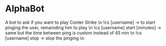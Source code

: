 # AlphaBot
A bot to ask if you want to play Conter Strike \n
!cs [username] -> to start pinging the user, remainding him to play \n
!cs [username] start [minutes] -> same but the time between ping is custom instead of 45 min \n
!cs [username] stop -> stop the pinging \n